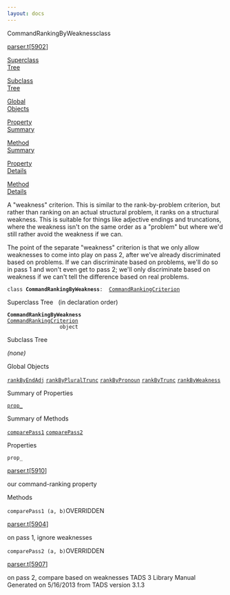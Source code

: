 ```yaml
---
layout: docs
---
```

<span class="title">CommandRankingByWeakness</span><span class="type">class</span>

[parser.t](../file/parser.t.html)\[[5902](../source/parser.t.html#5902)\]

[Superclass  
Tree](#_SuperClassTree_)

[Subclass  
Tree](#_SubClassTree_)

[Global  
Objects](#_ObjectSummary_)

[Property  
Summary](#_PropSummary_)

[Method  
Summary](#_MethodSummary_)

[Property  
Details](#_Properties_)

[Method  
Details](#_Methods_)



A "weakness" criterion. This is similar to the rank-by-problem
criterion, but rather than ranking on an actual structural problem, it
ranks on a structural weakness. This is suitable for things like
adjective endings and truncations, where the weakness isn't on the same
order as a "problem" but where we'd still rather avoid the weakness if
we can.

The point of the separate "weakness" criterion is that we only allow
weaknesses to come into play on pass 2, after we've already
discriminated based on problems. If we can discriminate based on
problems, we'll do so in pass 1 and won't even get to pass 2; we'll only
discriminate based on weakness if we can't tell the difference based on
real problems.

`class `**`CommandRankingByWeakness`**` :   `[`CommandRankingCriterion`](../object/CommandRankingCriterion.html)



<span id="_SuperClassTree_"></span>



<span class="hdln">Superclass Tree</span>   (in declaration order)



**`CommandRankingByWeakness`**  
[`CommandRankingCriterion`](../object/CommandRankingCriterion.html)  
`                 object`  
<span id="_SubClassTree_"></span>



<span class="hdln">Subclass Tree</span>  



*(none)* <span id="_ObjectSummary_"></span>



<span class="hdln">Global Objects</span>  



[`rankByEndAdj`](../object/rankByEndAdj.html) [`rankByPluralTrunc`](../object/rankByPluralTrunc.html) [`rankByPronoun`](../object/rankByPronoun.html) [`rankByTrunc`](../object/rankByTrunc.html) [`rankByWeakness`](../object/rankByWeakness.html)
<span id="_PropSummary_"></span>



<span class="hdln">Summary of Properties</span>  



[`prop_`](#prop_)



<span id="_MethodSummary_"></span>



<span class="hdln">Summary of Methods</span>  



[`comparePass1`](#comparePass1) [`comparePass2`](#comparePass2)



<span id="_Properties_"></span>



<span class="hdln">Properties</span>  



<span id="prop_"></span>

`prop_`

[parser.t](../file/parser.t.html)\[[5910](../source/parser.t.html#5910)\]



our command-ranking property



<span id="_Methods_"></span>



<span class="hdln">Methods</span>  



<span id="comparePass1"></span>

`comparePass1 (a, b)`<span class="rem">OVERRIDDEN</span>

[parser.t](../file/parser.t.html)\[[5904](../source/parser.t.html#5904)\]



on pass 1, ignore weaknesses



<span id="comparePass2"></span>

`comparePass2 (a, b)`<span class="rem">OVERRIDDEN</span>

[parser.t](../file/parser.t.html)\[[5907](../source/parser.t.html#5907)\]



on pass 2, compare based on weaknesses
TADS 3 Library Manual  
Generated on 5/16/2013 from TADS version 3.1.3


